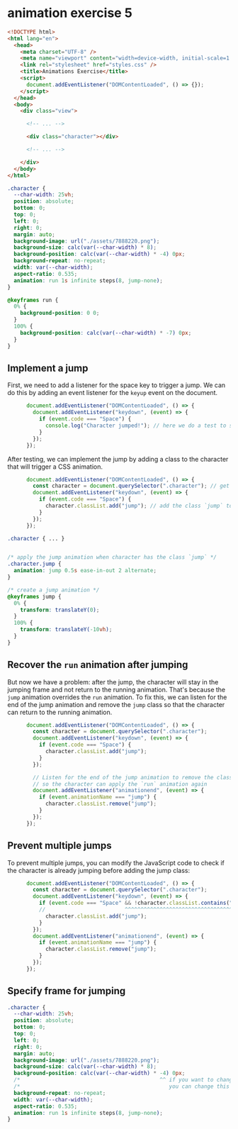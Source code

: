 # animation exercise 5

```html
<!DOCTYPE html>
<html lang="en">
  <head>
    <meta charset="UTF-8" />
    <meta name="viewport" content="width=device-width, initial-scale=1.0" />
    <link rel="stylesheet" href="styles.css" />
    <title>Animations Exercise</title>
    <script>
      document.addEventListener("DOMContentLoaded", () => {});
    </script>
  </head>
  <body>
    <div class="view">

      <!-- ... -->

      <div class="character"></div>

      <!-- ... -->

    </div>
  </body>
</html>
```

```css
.character {
  --char-width: 25vh;
  position: absolute;
  bottom: 0;
  top: 0;
  left: 0;
  right: 0;
  margin: auto;
  background-image: url("./assets/7888220.png");
  background-size: calc(var(--char-width) * 8);
  background-position: calc(var(--char-width) * -4) 0px;
  background-repeat: no-repeat;
  width: var(--char-width);
  aspect-ratio: 0.535;
  animation: run 1s infinite steps(8, jump-none);
}

@keyframes run {
  0% {
    background-position: 0 0;
  }
  100% {
    background-position: calc(var(--char-width) * -7) 0px;
  }
}
```

## Implement a jump

First, we need to add a listener for the space key to trigger a jump. We can do this by adding an event listener for the `keyup` event on the document.

```js
      document.addEventListener("DOMContentLoaded", () => {
        document.addEventListener("keydown", (event) => {
          if (event.code === "Space") {
            console.log("Character jumped!"); // here we do a test to see if the event is triggered
          }
        });
      });
```

After testing, we can implement the jump by adding a class to the character that will trigger a CSS animation.

```js
      document.addEventListener("DOMContentLoaded", () => {
        const character = document.querySelector(".character"); // get the character element
        document.addEventListener("keydown", (event) => {
          if (event.code === "Space") {
            character.classList.add("jump"); // add the class `jump` to the character when the space key is pressed
          }
        });
      });
```


```css
.character { ... }


/* apply the jump animation when character has the class `jump` */
.character.jump {
  animation: jump 0.5s ease-in-out 2 alternate;
}

/* create a jump animation */
@keyframes jump {
  0% {
    transform: translateY(0);
  }
  100% {
    transform: translateY(-10vh);
  }
}
```

## Recover the `run` animation after jumping

But now we have a problem: after the jump, the character will stay in the jumping frame and not return to the running animation. That's because the `jump` animation overrides the `run` animation. To fix this, we can listen for the end of the jump animation and remove the `jump` class so that the character can return to the running animation.

```js
      document.addEventListener("DOMContentLoaded", () => {
        const character = document.querySelector(".character");
        document.addEventListener("keydown", (event) => {
          if (event.code === "Space") {
            character.classList.add("jump");
          }
        });

        // Listen for the end of the jump animation to remove the class `jump`
        // so the character can apply the `run` animation again
        document.addEventListener("animationend", (event) => {
          if (event.animationName === "jump") {
            character.classList.remove("jump");
          }
        });
      });
```

## Prevent multiple jumps

To prevent multiple jumps, you can modify the JavaScript code to check if the character is already jumping before adding the jump class:

```js
      document.addEventListener("DOMContentLoaded", () => {
        const character = document.querySelector(".character");
        document.addEventListener("keydown", (event) => {
          if (event.code === "Space" && !character.classList.contains("jump")) {
          //                         ^^^^^^^^^^^^^^^^^^^^^^^^^^^^^^^^^^^^^^^^ to prevent multiple jumps
            character.classList.add("jump");
          }
        });
        document.addEventListener("animationend", (event) => {
          if (event.animationName === "jump") {
            character.classList.remove("jump");
          }
        });
      });
```

## Specify frame for jumping

```css
.character {
  --char-width: 25vh;
  position: absolute;
  bottom: 0;
  top: 0;
  left: 0;
  right: 0;
  margin: auto;
  background-image: url("./assets/7888220.png");
  background-size: calc(var(--char-width) * 8);
  background-position: calc(var(--char-width) * -4) 0px;
  /*                                            ^^ if you want to change the frame when jumping */
  /*                                               you can change this value to get a different jumping frame */
  background-repeat: no-repeat;
  width: var(--char-width);
  aspect-ratio: 0.535;
  animation: run 1s infinite steps(8, jump-none);
}
```
